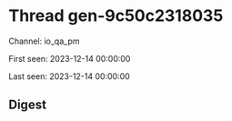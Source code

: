 # Thread gen-9c50c2318035
Channel: io_qa_pm

First seen: 2023-12-14 00:00:00

Last seen: 2023-12-14 00:00:00

## Digest


